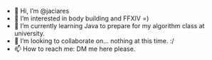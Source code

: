 - 👋 Hi, I’m @jaciares
- 👀 I’m interested in body building and FFXIV =)
- 🌱 I’m currently learning Java to prepare for my algorithm class at university.
- 💞️ I’m looking to collaborate on... nothing at this time. :/
- 📫 How to reach me: DM me here please.

<!---
jaciares/jaciares is a ✨ special ✨ repository because its `README.md` (this file) appears on your GitHub profile.
You can click the Preview link to take a look at your changes.
--->
